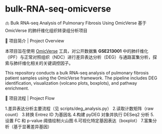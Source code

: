 # bulk-RNA-seq-omicverse
🫁 Bulk RNA-seq Analysis of Pulmonary Fibrosis Using OmicVerse
基于 OmicVerse 的肺纤维化组织转录组分析项目


📌 项目简介 | Project Overview

本项目旨在使用 [OmicVerse](https://omicverse.readthedocs.io) 工具，对公开数据集 **GSE213001** 中的肺纤维化（IPF）与正常对照组织（NDC）进行差异表达分析（DEG）与通路富集分析，探索与肺纤维化相关的关键调控因子。

This repository conducts a bulk RNA-seq analysis of pulmonary fibrosis patient samples using the OmicVerse framework. The pipeline includes DEG identification, visualization (volcano plots, boxplots), and pathway enrichment.

📌 项目流程 | Project Flow

1.差异表达分析主要流程（见 scripts/deg_analysis.py）
2.读取计数矩阵（raw count）
3.转换 Entrez ID 为基因名
4.构建 pyDEG 对象并执行 DESeq2 分析
5.设置 FC 和 p-value 阈值绘制火山图
6.可视化特定基因表达（boxplot）
7.富集分析（基于显著差异基因）
